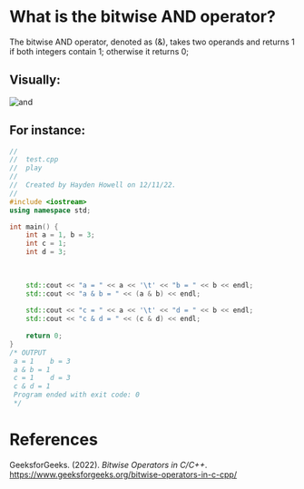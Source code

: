 # What is the bitwise AND operator? 

The bitwise AND operator, denoted as (&), takes two operands and returns 1 if both integers contain 1; otherwise it returns 0; 

## Visually: 

![and](https://user-images.githubusercontent.com/109105989/207984903-98964974-44df-4d24-99b9-c3bc63dee9f7.png)


## For instance: 
```cpp 
//
//  test.cpp
//  play
//
//  Created by Hayden Howell on 12/11/22.
//
#include <iostream>
using namespace std;

int main() {
    int a = 1, b = 3;
    int c = 1;
    int d = 3;
    
    

    std::cout << "a = " << a << '\t' << "b = " << b << endl;
    std::cout << "a & b = " << (a & b) << endl;
    
    std::cout << "c = " << a << '\t' << "d = " << b << endl;
    std::cout << "c & d = " << (c & d) << endl;
    
    return 0;
}
/* OUTPUT
 a = 1    b = 3
 a & b = 1
 c = 1    d = 3
 c & d = 1
 Program ended with exit code: 0
 */
``` 

# References 
GeeksforGeeks. (2022). *Bitwise Operators in C/C++*. <https://www.geeksforgeeks.org/bitwise-operators-in-c-cpp/> 
